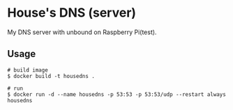 # House's DNS (server)

My DNS server with unbound on Raspberry Pi(test).

## Usage

```
# build image
$ docker build -t housedns .

# run
$ docker run -d --name housedns -p 53:53 -p 53:53/udp --restart always housedns
```
